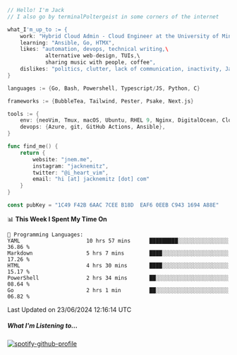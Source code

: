 ```go
// Hello! I'm Jack
// I also go by terminalPoltergeist in some corners of the internet

what_I'm_up_to := {
    work: "Hybrid Cloud Admin - Cloud Engineer at the University of Minnesota",
    learning: "Ansible, Go, HTMX",
    likes: "automation, devops, technical writing,\
            alternative web-design, TUIs,\
            sharing music with people, coffee",
    dislikes: "politics, clutter, lack of communication, inactivity, Java",
}

languages := {Go, Bash, Powershell, Typescript/JS, Python, C}

frameworks := {BubbleTea, Tailwind, Pester, Psake, Next.js}

tools := {
    env: {neoVim, Tmux, macOS, Ubuntu, RHEL 9, Nginx, DigitalOcean, Cloudflare},
    devops: {Azure, git, GitHub Actions, Ansible},
}

func find_me() {
    return {
        website: "jnem.me",
        instagram: "jacknemitz",
        twitter: "@i_heart_vim",
        email: "hi [at] jacknemitz [dot] com"
    }
}

const pubKey = "1C49 F42B 6AAC 7CEE B18D  EAF6 0EEB C943 1694 A88E"
```

<!--START_SECTION:waka-->
📊 **This Week I Spent My Time On** 

```text
💬 Programming Languages: 
YAML                     10 hrs 57 mins      █████████░░░░░░░░░░░░░░░░   36.86 % 
Markdown                 5 hrs 7 mins        ████░░░░░░░░░░░░░░░░░░░░░   17.26 % 
HTML                     4 hrs 30 mins       ████░░░░░░░░░░░░░░░░░░░░░   15.17 % 
PowerShell               2 hrs 34 mins       ██░░░░░░░░░░░░░░░░░░░░░░░   08.64 % 
Go                       2 hrs 1 min         ██░░░░░░░░░░░░░░░░░░░░░░░   06.82 % 
```


 Last Updated on 23/06/2024 12:16:14 UTC
<!--END_SECTION:waka-->

##### What I'm Listening to...

[![spotify-github-profile](https://spotify-github-profile.vercel.app/api/view?uid=jack.nemitz&cover_image=true&show_offline=true&bar_color=53b14f&bar_color_cover=false&background_color=121212FF)](https://spotify-github-profile.vercel.app/api/view?uid=jack.nemitz&redirect=true)
